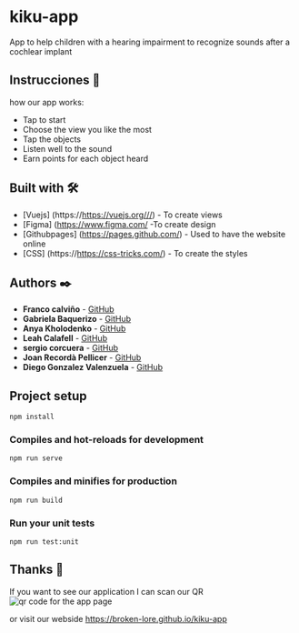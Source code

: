 # kiku-app
App to help children with a hearing impairment to recognize sounds after a cochlear implant

## Instrucciones 🚀

how our app works:
- Tap to start
- Choose the view you like the most
- Tap the objects
- Listen well to the sound
- Earn points for each object heard




## Built with 🛠️
* [Vuejs] (https://https://vuejs.org///) - To create views
* [Figma] (https://www.figma.com/ -To create design
* [Githubpages] (https://pages.github.com/) - Used to have the website online
* [CSS] (https://https://css-tricks.com/) - To create the styles

## Authors ✒️

* **Franco calviño** - [GitHub](https://github.com/Francocalvino)
* **Gabriela Baquerizo** - [GitHub](https://github.com/gbaquerizo13)
* **Anya Kholodenko** - [GitHub](https://github.com/a-xo)
* **Leah Calafell** - [GitHub](https://github.com/leahcalafell97)
* **sergio corcuera** - [GitHub](https://github.com/blaucomfuig)
* **Joan Recordà Pellicer** - [GitHub](https://github.com/JoanRecorda)
* **Diego Gonzalez Valenzuela** - [GitHub](https://github.com/)


## Project setup
```
npm install
```

### Compiles and hot-reloads for development
```
npm run serve
```

### Compiles and minifies for production
```
npm run build
```

### Run your unit tests
```
npm run test:unit
```
## Thanks 🎁

If you want to see our application I can scan our QR
![qr code for the app page](src/img/QrApp.png)

or visit our webside https://broken-lore.github.io/kiku-app